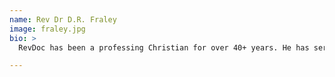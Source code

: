 ```yaml
---
name: Rev Dr D.R. Fraley
image: fraley.jpg
bio: >
  RevDoc has been a professing Christian for over 40+ years. He has served as a Youth Minister, Sunday School Teacher, Small Group Leader, Minister, and College/Seminary Professor for over 35+ years. He holds multiple degrees from various colleges and institutions and he is currently completing his second doctorate. He's been a lifelong gamer and originally only used Discord for gaming and connecting with friends. For the past few years his emphasis has shifted to online ministry by leading Bible studies on numerous servers and even helping found FaithChatt. He lives in Tennessee with his wife and one of their three daughters.

---
```

